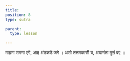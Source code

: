 ```yaml
---
title:
position: 8
type: sutra

parent:
  type: lesson

---
```


माहणा समणा एगे, आह अंडकडे जगे ।
असो तत्तमकासी य, अयाणंता मुसं वए ॥

